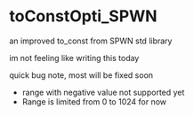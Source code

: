 # toConstOpti_SPWN
an improved to_const from SPWN std library



im not feeling like writing this today

quick bug note, most will be fixed soon
- range with negative value not supported yet
- Range is limited from 0 to 1024 for now
